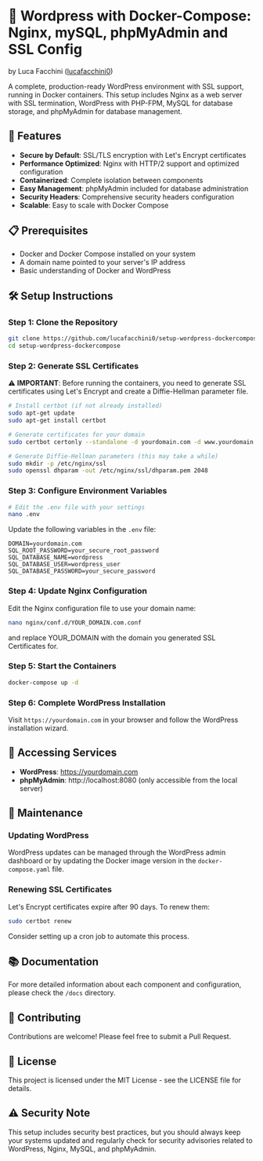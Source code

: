 # 🚀 Wordpress with Docker-Compose: Nginx, mySQL, phpMyAdmin and SSL Config
by Luca Facchini ([lucafacchini0](https://github.com/lucafacchini0))

A complete, production-ready WordPress environment with SSL support, running in Docker containers. This setup includes Nginx as a web server with SSL termination, WordPress with PHP-FPM, MySQL for database storage, and phpMyAdmin for database management.

## 🔐 Features

- **Secure by Default**: SSL/TLS encryption with Let's Encrypt certificates
- **Performance Optimized**: Nginx with HTTP/2 support and optimized configuration
- **Containerized**: Complete isolation between components
- **Easy Management**: phpMyAdmin included for database administration
- **Security Headers**: Comprehensive security headers configuration
- **Scalable**: Easy to scale with Docker Compose

## 📋 Prerequisites

- Docker and Docker Compose installed on your system
- A domain name pointed to your server's IP address
- Basic understanding of Docker and WordPress

## 🛠️ Setup Instructions

### Step 1: Clone the Repository

```bash
git clone https://github.com/lucafacchini0/setup-wordpress-dockercompose.git
cd setup-wordpress-dockercompose
```

### Step 2: Generate SSL Certificates

⚠️ **IMPORTANT**: Before running the containers, you need to generate SSL certificates using Let's Encrypt and create a Diffie-Hellman parameter file.

```bash
# Install certbot (if not already installed)
sudo apt-get update
sudo apt-get install certbot

# Generate certificates for your domain
sudo certbot certonly --standalone -d yourdomain.com -d www.yourdomain.com

# Generate Diffie-Hellman parameters (this may take a while)
sudo mkdir -p /etc/nginx/ssl
sudo openssl dhparam -out /etc/nginx/ssl/dhparam.pem 2048
```

### Step 3: Configure Environment Variables

```bash
# Edit the .env file with your settings
nano .env
```

Update the following variables in the `.env` file:

```
DOMAIN=yourdomain.com
SQL_ROOT_PASSWORD=your_secure_root_password
SQL_DATABASE_NAME=wordpress
SQL_DATABASE_USER=wordpress_user
SQL_DATABASE_PASSWORD=your_secure_password
```

### Step 4: Update Nginx Configuration

Edit the Nginx configuration file to use your domain name:

```bash
nano nginx/conf.d/YOUR_DOMAIN.com.conf
```

and replace YOUR_DOMAIN with the domain you generated SSL Certificates for.

### Step 5: Start the Containers

```bash
docker-compose up -d
```

### Step 6: Complete WordPress Installation

Visit `https://yourdomain.com` in your browser and follow the WordPress installation wizard.

## 🔧 Accessing Services

- **WordPress**: https://yourdomain.com
- **phpMyAdmin**: http://localhost:8080 (only accessible from the local server)

## 🔄 Maintenance

### Updating WordPress

WordPress updates can be managed through the WordPress admin dashboard or by updating the Docker image version in the `docker-compose.yaml` file.

### Renewing SSL Certificates

Let's Encrypt certificates expire after 90 days. To renew them:

```bash
sudo certbot renew
```

Consider setting up a cron job to automate this process.

## 📚 Documentation

For more detailed information about each component and configuration, please check the `/docs` directory.

## 🤝 Contributing

Contributions are welcome! Please feel free to submit a Pull Request.

## 📜 License

This project is licensed under the MIT License - see the LICENSE file for details.

## ⚠️ Security Note

This setup includes security best practices, but you should always keep your systems updated and regularly check for security advisories related to WordPress, Nginx, MySQL, and phpMyAdmin.
